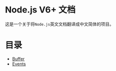 # Node.js V6+ 文档
   这是一个关于将`Node.js`英文文档翻译成中文简体的项目。


# 目录

* [Buffer](./docs/Buffer.md)
* [Events](./docs/Events.md)
